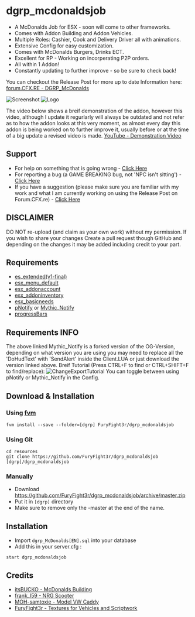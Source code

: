 # dgrp_mcdonaldsjob
- A McDonalds Job for ESX - soon will come to other frameworks. 
- Comes with Addon Building and Addon Vehicles.
- Multiple Roles: Cashier, Cook and Delivery Driver all with animations.
- Extensive Config for easy customization.
- Comes with McDonalds Burgers, Drinks ECT.
- Excellent for RP - Working on incorperating P2P orders.
- All within 1 Addon!
- Constantly updating to further improve - so be sure to check back!

You can checkout the Release Post for more up to date Information here:
[forum.CFX.RE - DGRP_McDonalds](https://forum.cfx.re/t/release-mcdonalds-job-a-fast-food-restaurant-job-for-esx/)

![Screenshot](https://i.imgur.com/enP6tBq.png)
![Logo](https://i.imgur.com/dA1Qe1d.png)

The video below shows a breif demonstration of the addon, however this video, although I update it regurlarly will always be outdated and not refer as to how the addon looks at this very moment, as almost every day this addon is being worked on to further improve it, usually before or at the time of a big update a revised video is made.
[YouTube - Demonstration Video](https://youtu.be/WecEmBWQ5ug)

## Support
- For help on something that is going wrong - [Click Here](https://github.com/FuryFight3r/dgrp_mcdonaldsjob/issues/new?assignees=FuryFight3r&labels=help+wanted&template=help-template.md&title=%5BHELP%5D)
- For reporting a bug (a GAME BREAKING bug, not 'NPC isn't sitting') - [Click Here](https://github.com/FuryFight3r/dgrp_mcdonaldsjob/issues/new?assignees=FuryFight3r&labels=bug&template=bug-template.md&title=%5BBUG%5D)
- If you have a suggestion (please make sure you are familiar with my work and what I am currently working on using the Release Post on Forum.CFX.re) - [Click Here](https://github.com/FuryFight3r/dgrp_mcdonaldsjob/issues/new?assignees=FuryFight3r&labels=enhancement&template=suggestion-template.md&title=%5BSUGGESTION%5D)

## DISCLAIMER
DO NOT re-upload (and claim as your own work) without my permission. If you wish to share your changes Create a pull request though GitHub and depending on the changes it may be added including credit to your part.

## Requirements
- [es_extended(v1-final)](https://github.com/ESX-Org/es_extended/tree/v1-final)
- [esx_menu_default](https://github.com/ESX-Org/esx_menu_default)
- [esx_addonaccount](https://github.com/ESX-Org/esx_addonaccount)
- [esx_addoninventory](https://github.com/ESX-Org/esx_addoninventory)
- [esx_basicneeds](https://github.com/ESX-Org/esx_basicneeds)
- [pNotify](https://github.com/Nick78111/pNotify) or [Mythic_Notify](https://github.com/JayMontana36/mythic_notify)
- [progressBars](https://github.com/EthanPeacock/progressBars)

## Requirements INFO
The above linked Mythic_Notify is a forked version of the OG-Version, depending on what version you are using you may need to replace all the 'DoHudText' with 'SendAlert' inside the Client.LUA or just download the version linked above.
Breif Tutorial (Press CTRL+F to find or CTRL+SHIFT+F to find/replace):
![ChangeExportTutorial](https://i.imgur.com/8x3yPFp.gif)
You can toggle between using pNotify or Mythic_Notify in the Config.

## Download & Installation

### Using [fvm](https://github.com/qlaffont/fvm-installer)
```
fvm install --save --folder=[dgrp] FuryFight3r/dgrp_mcdonaldsjob
```

### Using Git
```
cd resources
git clone https://github.com/FuryFight3r/dgrp_mcdonaldsjob [dgrp]/dgrp_mcdonaldsjob
```

### Manually
- Download https://github.com/FuryFight3r/dgrp_mcdonaldsjob/archive/master.zip
- Put it in `[dgrp]` directory
- Make sure to remove only the -master at the end of the name.


## Installation
- Import `dgrp_McDonalds[EN].sql` into your database
- Add this in your server.cfg :

```
start dgrp_mcdonaldsjob
```

## Credits

- [itsBUCKO - McDonalds Building](https://forum.cfx.re/t/mcdonalds-ymap-remake/1064687)
- [frank_l59 - NRG Scooter](https://www.gta5-mods.com/vehicles/nrg-mc3)
- [MOH-samtoxie - Model VW Caddy](https://www.gta5-mods.com/vehicles/addon-volkswagen-caddy-pizza-delivery-danish-dansk)
- [FuryFight3r - Textures for Vehicles and Scriptwork](https://github.com/FuryFight3r/)

